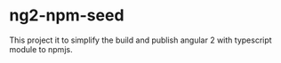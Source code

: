# ng2-npm-seed
This project it to simplify the build and publish angular 2 with typescript module to npmjs.
